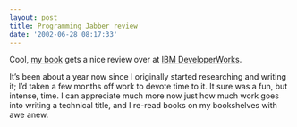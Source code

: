 ```yaml
---
layout: post
title: Programming Jabber review
date: '2002-06-28 08:17:33'
---
```



Cool, [my book](http://www.amazon.com/exec/obidos/ASIN/0596002025/ "Programming Jabber at Amazon") gets a nice review over at [IBM DeveloperWorks](http://www-106.ibm.com/developerworks/xml/library/x-jabberbk/index.html?loc=dwmain "Comparative review of Jabber books").

It’s been about a year now since I originally started researching and writing it; I’d taken a few months off work to devote time to it. It sure was a fun, but intense, time. I can appreciate much more now just how much work goes into writing a technical title, and I re-read books on my bookshelves with awe anew.



